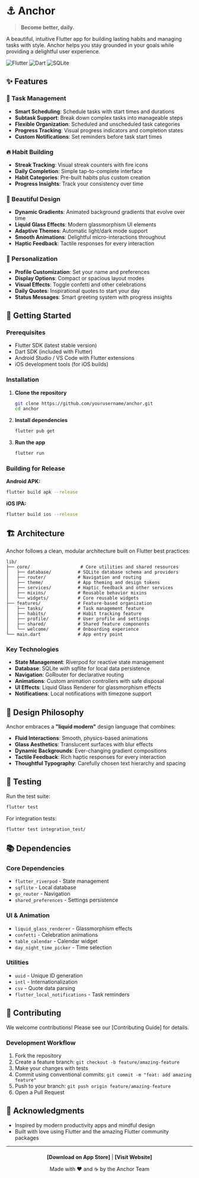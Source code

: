 # ⚓ Anchor

> **Become better, daily.**

A beautiful, intuitive Flutter app for building lasting habits and managing tasks with style. Anchor
helps you stay grounded in your goals while providing a delightful user experience.

![Flutter](https://img.shields.io/badge/Flutter-02569B?style=for-the-badge&logo=flutter&logoColor=white)
![Dart](https://img.shields.io/badge/Dart-0175C2?style=for-the-badge&logo=dart&logoColor=white)
![SQLite](https://img.shields.io/badge/SQLite-07405E?style=for-the-badge&logo=sqlite&logoColor=white)

## ✨ Features

### 🎯 Task Management

- **Smart Scheduling**: Schedule tasks with start times and durations
- **Subtask Support**: Break down complex tasks into manageable steps
- **Flexible Organization**: Scheduled and unscheduled task categories
- **Progress Tracking**: Visual progress indicators and completion states
- **Custom Notifications**: Set reminders before task start times

### 🔥 Habit Building

- **Streak Tracking**: Visual streak counters with fire icons
- **Daily Completion**: Simple tap-to-complete interface
- **Habit Categories**: Pre-built habits plus custom creation
- **Progress Insights**: Track your consistency over time

### 🎨 Beautiful Design

- **Dynamic Gradients**: Animated background gradients that evolve over time
- **Liquid Glass Effects**: Modern glassmorphism UI elements
- **Adaptive Themes**: Automatic light/dark mode support
- **Smooth Animations**: Delightful micro-interactions throughout
- **Haptic Feedback**: Tactile responses for every interaction

### 📱 Personalization

- **Profile Customization**: Set your name and preferences
- **Display Options**: Compact or spacious layout modes
- **Visual Effects**: Toggle confetti and other celebrations
- **Daily Quotes**: Inspirational quotes to start your day
- **Status Messages**: Smart greeting system with progress insights

## 🚀 Getting Started

### Prerequisites

- Flutter SDK (latest stable version)
- Dart SDK (included with Flutter)
- Android Studio / VS Code with Flutter extensions
- iOS development tools (for iOS builds)

### Installation

1. **Clone the repository**
   ```bash
   git clone https://github.com/yourusername/anchor.git
   cd anchor
   ```

2. **Install dependencies**
   ```bash
   flutter pub get
   ```

3. **Run the app**
   ```bash
   flutter run
   ```

### Building for Release

**Android APK:**

```bash
flutter build apk --release
```

**iOS IPA:**

```bash
flutter build ios --release
```

## 🏗️ Architecture

Anchor follows a clean, modular architecture built on Flutter best practices:

```
lib/
├── core/                   # Core utilities and shared resources
│   ├── database/          # SQLite database schema and providers
│   ├── router/            # Navigation and routing
│   ├── theme/             # App theming and design tokens
│   ├── services/          # Haptic feedback and other services
│   ├── mixins/            # Reusable behavior mixins
│   └── widgets/           # Core reusable widgets
├── features/              # Feature-based organization
│   ├── tasks/             # Task management feature
│   ├── habits/            # Habit tracking feature
│   ├── profile/           # User profile and settings
│   ├── shared/            # Shared feature components
│   └── welcome/           # Onboarding experience
└── main.dart              # App entry point
```

### Key Technologies

- **State Management**: Riverpod for reactive state management
- **Database**: SQLite with sqflite for local data persistence
- **Navigation**: GoRouter for declarative routing
- **Animations**: Custom animation controllers with safe disposal
- **UI Effects**: Liquid Glass Renderer for glassmorphism effects
- **Notifications**: Local notifications with timezone support

## 🎨 Design Philosophy

Anchor embraces a **"liquid modern"** design language that combines:

- **Fluid Interactions**: Smooth, physics-based animations
- **Glass Aesthetics**: Translucent surfaces with blur effects
- **Dynamic Backgrounds**: Ever-changing gradient compositions
- **Tactile Feedback**: Rich haptic responses for every interaction
- **Thoughtful Typography**: Carefully chosen text hierarchy and spacing

## 🧪 Testing

Run the test suite:

```bash
flutter test
```

For integration tests:

```bash
flutter test integration_test/
```

## 📚 Dependencies

### Core Dependencies

- `flutter_riverpod` - State management
- `sqflite` - Local database
- `go_router` - Navigation
- `shared_preferences` - Settings persistence

### UI & Animation

- `liquid_glass_renderer` - Glassmorphism effects
- `confetti` - Celebration animations
- `table_calendar` - Calendar widget
- `day_night_time_picker` - Time selection

### Utilities

- `uuid` - Unique ID generation
- `intl` - Internationalization
- `csv` - Quote data parsing
- `flutter_local_notifications` - Task reminders

## 🤝 Contributing

We welcome contributions! Please see our [Contributing Guide] for details.

### Development Workflow

1. Fork the repository
2. Create a feature branch: `git checkout -b feature/amazing-feature`
3. Make your changes with tests
4. Commit using conventional commits: `git commit -m "feat: add amazing feature"`
5. Push to your branch: `git push origin feature/amazing-feature`
6. Open a Pull Request

## 🙏 Acknowledgments

- Inspired by modern productivity apps and mindful design
- Built with love using Flutter and the amazing Flutter community packages

---

<div style="text-align: center; margin-top: 20px;">

**[Download on App Store]** | **[Visit Website]**

Made with ❤️ and ☕ by the Anchor Team

</div>
